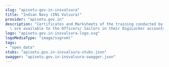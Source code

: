 ```yaml
---
slug: "apisetu-gov-in-insvalsura"
title: "Indian Navy (INS Valsura)"
provider: "apisetu.gov.in"
description: "Certificates and Marksheets of the training conducted by Indian Navy\
  \ are available to the Officers/ Sailors in their DigiLocker accounts."
logo: "apisetu.gov.in-insvalsura-logo.svg"
logoMediaType: "image/svg+xml"
tags:
- "open_data"
stubs: "apisetu.gov.in-insvalsura-stubs.json"
swagger: "apisetu.gov.in-insvalsura-swagger.json"
---
```

